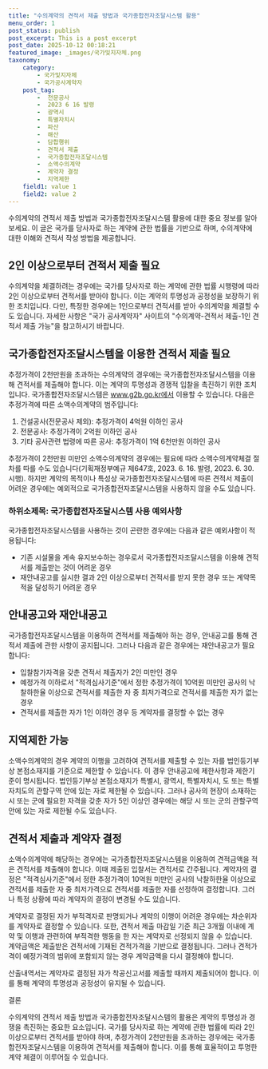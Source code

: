```yaml
---
title: "수의계약의 견적서 제출 방법과 국가종합전자조달시스템 활용"
menu_order: 1
post_status: publish
post_excerpt: This is a post excerpt
post_date: 2025-10-12 00:18:21
featured_image: _images/국가및지자체.png
taxonomy:
    category:
        - 국가및지자체
        - 국가공사계약자
    post_tag:
        -  전문공사
        -  2023 6 16 발령
        -  광역시
        -  특별자치시
        -  파산
        -  해산
        -  담합행위
        -  견적서 제출
        -  국가종합전자조달시스템
        -  소액수의계약
        -  계약자 결정
        -  지역제한
    field1: value 1
    field2: value 2
---
```



 수의계약의 견적서 제출 방법과 국가종합전자조달시스템 활용에 대한 중요 정보를 알아보세요. 이 글은 국가를 당사자로 하는 계약에 관한 법률을 기반으로 하며, 수의계약에 대한 이해와 견적서 작성 방법을 제공합니다.

##  2인 이상으로부터 견적서 제출 필요

수의계약을 체결하려는 경우에는 국가를 당사자로 하는 계약에 관한 법률 시행령에 따라 2인 이상으로부터 견적서를 받아야 합니다. 이는 계약의 투명성과 공정성을 보장하기 위한 조치입니다. 다만, 특정한 경우에는 1인으로부터 견적서를 받아 수의계약을 체결할 수도 있습니다. 자세한 사항은 "국가 공사계약자" 사이트의 "수의계약-견적서 제출-1인 견적서 제출 가능"을 참고하시기 바랍니다.

##  국가종합전자조달시스템을 이용한 견적서 제출 필요

추정가격이 2천만원을 초과하는 수의계약의 경우에는 국가종합전자조달시스템을 이용해 견적서를 제출해야 합니다. 이는 계약의 투명성과 경쟁적 입찰을 촉진하기 위한 조치입니다. 국가종합전자조달시스템은 www.g2b.go.kr에서 이용할 수 있습니다. 다음은 추정가격에 따른 소액수의계약의 범주입니다:

1. 건설공사(전문공사 제외): 추정가격이 4억원 이하인 공사
2. 전문공사: 추정가격이 2억원 이하인 공사
3. 기타 공사관련 법령에 따른 공사: 추정가격이 1억 6천만원 이하인 공사

추정가격이 2천만원 미만인 소액수의계약의 경우에는 필요에 따라 소액수의계약체결 절차를 따를 수도 있습니다(기획재정부예규 제647호, 2023. 6. 16. 발령, 2023. 6. 30. 시행). 하지만 계약의 목적이나 특성상 국가종합전자조달시스템에 따른 견적서 제출이 어려운 경우에는 예외적으로 국가종합전자조달시스템을 사용하지 않을 수도 있습니다.

### 하위소제목: 국가종합전자조달시스템 사용 예외사항

국가종합전자조달시스템을 사용하는 것이 곤란한 경우에는 다음과 같은 예외사항이 적용됩니다:

- 기존 시설물을 계속 유지보수하는 경우로서 국가종합전자조달시스템을 이용해 견적서를 제출받는 것이 어려운 경우
- 재안내공고를 실시한 결과 2인 이상으로부터 견적서를 받지 못한 경우 또는 계약목적을 달성하기 어려운 경우

##  안내공고와 재안내공고

국가종합전자조달시스템을 이용하여 견적서를 제출해야 하는 경우, 안내공고를 통해 견적서 제출에 관한 사항이 공지됩니다. 그러나 다음과 같은 경우에는 재안내공고가 필요합니다:

- 입찰참가자격을 갖춘 견적서 제출자가 2인 미만인 경우
- 예정가격 이하로서 "적격심사기준"에서 정한 추정가격이 10억원 미만인 공사의 낙찰하한율 이상으로 견적서를 제출한 자 중 최저가격으로 견적서를 제출한 자가 없는 경우
- 견적서를 제출한 자가 1인 이하인 경우 등 계약자를 결정할 수 없는 경우

##  지역제한 가능

소액수의계약의 경우 계약의 이행을 고려하여 견적서를 제출할 수 있는 자를 법인등기부상 본점소재지를 기준으로 제한할 수 있습니다. 이 경우 안내공고에 제한사항과 제한기준이 명시됩니다. 법인등기부상 본점소재지가 특별시, 광역시, 특별자치시, 도 또는 특별자치도의 관할구역 안에 있는 자로 제한될 수 있습니다. 그러나 공사의 현장이 소재하는 시 또는 군에 필요한 자격을 갖춘 자가 5인 이상인 경우에는 해당 시 또는 군의 관할구역 안에 있는 자로 제한될 수도 있습니다.

##  견적서 제출과 계약자 결정

소액수의계약에 해당하는 경우에는 국가종합전자조달시스템을 이용하여 견적금액을 적은 견적서를 제출해야 합니다. 이때 제출된 입찰서는 견적서로 간주됩니다. 계약자의 결정은 "적격심사기준"에서 정한 추정가격이 10억원 미만인 공사의 낙찰하한율 이상으로 견적서를 제출한 자 중 최저가격으로 견적서를 제출한 자를 선정하여 결정합니다. 그러나 특정 상황에 따라 계약자의 결정이 변경될 수도 있습니다.

계약자로 결정된 자가 부적격자로 판명되거나 계약의 이행이 어려운 경우에는 차순위자를 계약자로 결정할 수 있습니다. 또한, 견적서 제출 마감일 기준 최근 3개월 이내에 계약 및 이행과 관련하여 부적격한 행동을 한 자는 계약자로 선정되지 않을 수 있습니다. 계약금액은 제출받은 견적서에 기재된 견적가격을 기반으로 결정됩니다. 그러나 견적가격이 예정가격의 범위에 포함되지 않는 경우 계약금액을 다시 결정해야 합니다.

산출내역서는 계약자로 결정된 자가 착공신고서를 제출할 때까지 제출되어야 합니다. 이를 통해 계약의 투명성과 공정성이 유지될 수 있습니다.

결론

수의계약의 견적서 제출 방법과 국가종합전자조달시스템의 활용은 계약의 투명성과 경쟁을 촉진하는 중요한 요소입니다. 국가를 당사자로 하는 계약에 관한 법률에 따라 2인 이상으로부터 견적서를 받아야 하며, 추정가격이 2천만원을 초과하는 경우에는 국가종합전자조달시스템을 이용하여 견적서를 제출해야 합니다. 이를 통해 효율적이고 투명한 계약 체결이 이루어질 수 있습니다.
